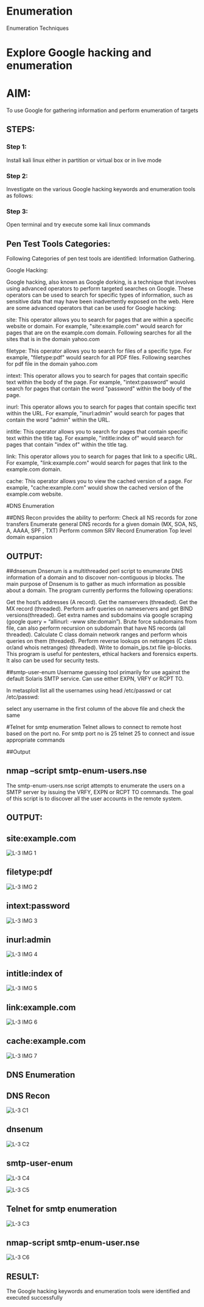 # Enumeration
Enumeration Techniques

# Explore Google hacking and enumeration 

# AIM:

To use Google for gathering information and perform enumeration of targets

## STEPS:

### Step 1:

Install kali linux either in partition or virtual box or in live mode

### Step 2:

Investigate on the various Google hacking keywords and enumeration tools as follows:


### Step 3:
Open terminal and try execute some kali linux commands

## Pen Test Tools Categories:  

Following Categories of pen test tools are identified:
Information Gathering.

Google Hacking:

Google hacking, also known as Google dorking, is a technique that involves using advanced operators to perform targeted searches on Google. These operators can be used to search for specific types of information, such as sensitive data that may have been inadvertently exposed on the web. Here are some advanced operators that can be used for Google hacking:

site: This operator allows you to search for pages that are within a specific website or domain. For example, "site:example.com" would search for pages that are on the example.com domain.
Following searches for all the sites that is in the domain yahoo.com

filetype: This operator allows you to search for files of a specific type. For example, "filetype:pdf" would search for all PDF files.
Following searches for pdf file in the domain yahoo.com



intext: This operator allows you to search for pages that contain specific text within the body of the page. For example, "intext:password" would search for pages that contain the word "password" within the body of the page.


inurl: This operator allows you to search for pages that contain specific text within the URL. For example, "inurl:admin" would search for pages that contain the word "admin" within the URL.

intitle: This operator allows you to search for pages that contain specific text within the title tag. For example, "intitle:index of" would search for pages that contain "index of" within the title tag.

link: This operator allows you to search for pages that link to a specific URL. For example, "link:example.com" would search for pages that link to the example.com domain.

cache: This operator allows you to view the cached version of a page. For example, "cache:example.com" would show the cached version of the example.com website.

 
#DNS Enumeration


##DNS Recon
provides the ability to perform:
Check all NS records for zone transfers
Enumerate general DNS records for a given domain (MX, SOA, NS, A, AAAA, SPF , TXT)
Perform common SRV Record Enumeration
Top level domain expansion
## OUTPUT:







##dnsenum
Dnsenum is a multithreaded perl script to enumerate DNS information of a domain and to discover non-contiguous ip blocks. The main purpose of Dnsenum is to gather as much information as possible about a domain. The program currently performs the following operations:

Get the host’s addresses (A record).
Get the namservers (threaded).
Get the MX record (threaded).
Perform axfr queries on nameservers and get BIND versions(threaded).
Get extra names and subdomains via google scraping (google query = “allinurl: -www site:domain”).
Brute force subdomains from file, can also perform recursion on subdomain that have NS records (all threaded).
Calculate C class domain network ranges and perform whois queries on them (threaded).
Perform reverse lookups on netranges (C class or/and whois netranges) (threaded).
Write to domain_ips.txt file ip-blocks.
This program is useful for pentesters, ethical hackers and forensics experts. It also can be used for security tests.


##smtp-user-enum
Username guessing tool primarily for use against the default Solaris SMTP service. Can use either EXPN, VRFY or RCPT TO.


In metasploit list all the usernames using head /etc/passwd or cat /etc/passwd:

select any username in the first column of the above file and check the same


#Telnet for smtp enumeration
Telnet allows to connect to remote host based on the port no. For smtp port no is 25
telnet <host address> 25 to connect
and issue appropriate commands
  
 ##Output
  
  

## nmap –script smtp-enum-users.nse <hostname>

The smtp-enum-users.nse script attempts to enumerate the users on a SMTP server by issuing the VRFY, EXPN or RCPT TO commands. The goal of this script is to discover all the user accounts in the remote system.


## OUTPUT:

## site:example.com
![L-3 IMG 1](https://github.com/user-attachments/assets/f4a99021-ae78-4296-83eb-ff49575f96c1)


## filetype:pdf
![L-3 IMG 2](https://github.com/user-attachments/assets/3f9d3532-f070-4f93-9037-6e909bc7cc53)


## intext:password
![L-3 IMG 3](https://github.com/user-attachments/assets/5f26a1fb-1df1-440e-8d14-c928acfc1ada)


## inurl:admin
![L-3 IMG 4](https://github.com/user-attachments/assets/9cffb0f7-766e-4dab-a181-200474ebb8ad)


## intitle:index of
![L-3 IMG 5](https://github.com/user-attachments/assets/99da960a-563d-4770-bc18-bc4762e2e1de)


## link:example.com
![L-3 IMG 6](https://github.com/user-attachments/assets/b9dcc481-35c4-4113-ab4b-64db7b84e780)


## cache:example.com
![L-3 IMG 7](https://github.com/user-attachments/assets/e4d61750-1b1e-4994-942e-dcd78251d64e)



## DNS Enumeration

## DNS Recon

![L-3 C1](https://github.com/user-attachments/assets/d3056223-f673-4d5b-904e-232410e5a45f)


## dnsenum
![L-3 C2](https://github.com/user-attachments/assets/1ed3d864-7d77-4264-a3be-a6d23d96ae31)


## smtp-user-enum
![L-3 C4](https://github.com/user-attachments/assets/e898c1f6-7f58-4ab4-9071-0cc938447738)


![L-3 C5](https://github.com/user-attachments/assets/7e32aaf7-3c0e-4162-be36-7abb91ac7800)



## Telnet for smtp enumeration
![L-3 C3](https://github.com/user-attachments/assets/8c5fade9-a15a-4089-b6e2-f93870b09c05)


## nmap-script smtp-enum-user.nse<hostname>
![L-3 C6](https://github.com/user-attachments/assets/176c896a-b392-4aa7-bf60-7c239eedb978)


## RESULT:
The Google hacking keywords and enumeration tools were identified and executed successfully

